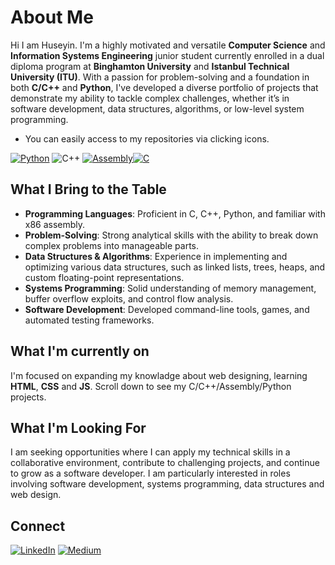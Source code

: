 # About Me

Hi I am Huseyin. I'm a highly motivated and versatile **Computer Science** and **Information Systems Engineering** junior student currently enrolled in a dual diploma program at **Binghamton University** and **Istanbul Technical University (ITU)**. With a passion for problem-solving and a foundation in both **C/C++** and **Python**, I've developed a diverse portfolio of projects that demonstrate my ability to tackle complex challenges, whether it’s in software development, data structures, algorithms, or low-level system programming.
- You can easily access to my repositories via clicking icons.

[![Python](https://img.shields.io/badge/-Python-3776AB?logo=python&logoColor=white&style=for-the-badge)](https://github.com/habali1/Python-Projects)
![C++](https://img.shields.io/badge/-C++-00599C?logo=c%2B%2B&logoColor=white&style=for-the-badge)
[![Assembly](https://img.shields.io/badge/-Assembly-525252?logo=gnu&logoColor=white&style=for-the-badge)![C](https://img.shields.io/badge/-C-A8B9CC?logo=c&logoColor=white&style=for-the-badge)](https://github.com/habali1/C-x86Assembly-Projects)

## What I Bring to the Table

- **Programming Languages**: Proficient in C, C++, Python, and familiar with x86 assembly.
- **Problem-Solving**: Strong analytical skills with the ability to break down complex problems into manageable parts.
- **Data Structures & Algorithms**: Experience in implementing and optimizing various data structures, such as linked lists, trees, heaps, and custom floating-point representations.
- **Systems Programming**: Solid understanding of memory management, buffer overflow exploits, and control flow analysis.
- **Software Development**: Developed command-line tools, games, and automated testing frameworks.




## What I'm currently on

I'm focused on expanding my knowladge about web designing, learning **HTML**, **CSS** and **JS**.
Scroll down to see my C/C++/Assembly/Python projects. 

## What I'm Looking For

I am seeking opportunities where I can apply my technical skills in a collaborative environment, contribute to challenging projects, and continue to grow as a software developer. I am particularly interested in roles involving software development, systems programming, data structures and web design. 

## Connect
[![LinkedIn](https://img.shields.io/badge/-LinkedIn-0A66C2?logo=LinkedIn&logoColor=white&style=for-the-badge)](https://www.linkedin.com/in/huseyin-abali/)
[![Medium](https://img.shields.io/badge/-Medium-12100E?logo=Medium&logoColor=white&style=for-the-badge)](https://medium.com/@hus.abali01)

